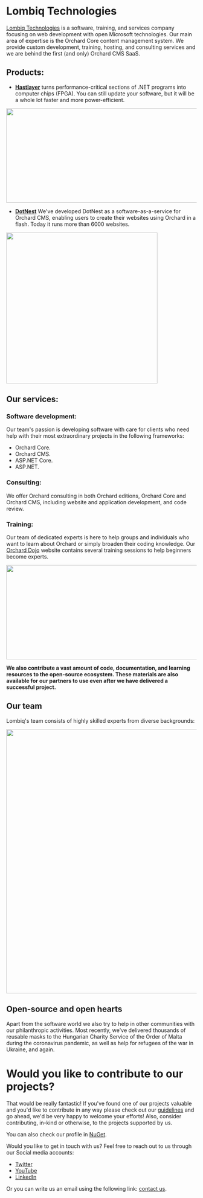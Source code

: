 # Lombiq Technologies 


[Lombiq Technologies](https://lombiq.com) is a software, training, and services company focusing on web development with open Microsoft technologies. 
Our main area of expertise is the Orchard Core content management system. We provide custom development, training, hosting, and consulting services and we are behind the first (and only) Orchard CMS SaaS.

## Products:

* [**Hastlayer**](https://hastlayer.com/) turns performance-critical sections of .NET programs into computer chips (FPGA). You can still update your software, but it will be a whole lot faster and more power-efficient.

 <img src="https://user-images.githubusercontent.com/68704777/173390183-8c2e83ae-9ce3-47c4-a62e-4c58d83648e0.png" width="1000" height="250">


* [**DotNest**](https://dotnest.com/) We've developed DotNest as a software-as-a-service for Orchard CMS, enabling users to create their websites using Orchard in a flash. Today it runs more than 6000 websites.


<img src="https://user-images.githubusercontent.com/68704777/173390495-9c1fa7a2-084c-4a9b-bc6b-c59e183fb784.png" width="400" height="400">
 
## Our services:

### Software development:
 
Our team's passion is developing software with care for clients who need help with their most extraordinary projects in the following frameworks:

- Orchard Core.
- Orchard CMS.
- ASP.NET Core.
- ASP.NET.

### Consulting:

We offer Orchard consulting in both Orchard editions, Orchard Core and Orchard CMS, including website and application development, and code review.

### Training:

Our team of dedicated experts is here to help groups and individuals who want to learn about Orchard or simply broaden their coding knowledge. Our [Orchard Dojo](https://orcharddojo.net/) website contains several training sessions to help beginners become experts.


 <img src="https://user-images.githubusercontent.com/68704777/173390286-1f294d11-feba-44c2-a3e2-d0bcdd3f60ff.png" width="1200" height="250">



**We also contribute a vast amount of code, documentation, and learning resources to the open-source ecosystem. These materials are also available for our partners to use even after we have delivered a successful project.**

## Our team
Lombiq's team consists of highly skilled experts from diverse backgrounds:

 <img src="https://user-images.githubusercontent.com/68704777/173390541-bf4c0068-611b-4552-8983-99afb10f4acf.jpg" width="1400" height="700">


## Open-source and open hearts
Apart from the software world we also try to help in other communities with our philanthropic activities. Most recently, we've delivered thousands of reusable masks to the Hungarian Charity Service of the Order of Malta during the coronavirus pandemic, as well as help for refugees of the war in Ukraine, and again.

# Would you like to contribute to our projects?

That would be really fantastic! If you've found one of our projects valuable and you'd like to contribute in any way please check out our [guidelines](https://lombiq.com/open-source-guidelines) and go ahead, we'd be very happy to welcome your efforts! Also, consider contributing, in-kind or otherwise, to the projects supported by us.

You can also check our profile in [NuGet](https://www.nuget.org/profiles/Lombiq).

Would you like to get in touch with us? Feel free to reach out to us through our Social media accounts:
* [Twitter](https://twitter.com/Lombiq)
* [YouTube](https://www.youtube.com/c/LombiqTechnologies)
* [LinkedIn](https://www.linkedin.com/company/3162451/) 

Or you can write us an email using the following link: [contact us](https://lombiq.com/contact-us).